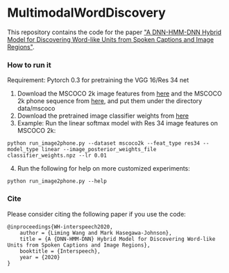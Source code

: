 # MultimodalWordDiscovery
This repository contains the code for the paper ["A DNN-HMM-DNN Hybrid Model for Discovering Word-like Units from
Spoken Captions and Image Regions"](https://www.researchgate.net/publication/343218251_A_DNN-HMM-DNN_Hybrid_Model_for_Discovering_Word-like_Units_from_Spoken_Captions_and_Image_Regions).

### How to run it
Requirement: Pytorch 0.3 for pretraining the VGG 16/Res 34 net
  
1. Download the MSCOCO 2k image features from [here](https://drive.google.com/file/d/14iShQBAc_Y1-QnPfB3Sit2YC6ZnuMJIM/view?usp=sharing) and the MSCOCO 2k phone sequence from [here](https://drive.google.com/file/d/12pqSzroLjQ9hoTEZqePOZUr0EmQCDwSa/view?usp=sharing), and put them under the directory data/mscoco
2. Download the pretrained image classifier weights from [here](https://drive.google.com/file/d/1nHXpvYrOgjpu63B4Ylckrf_iMuSTDIix/view?usp=sharing)
3. Example: Run the linear softmax model with Res 34 image features on MSCOCO 2k: 
```
python run_image2phone.py --dataset mscoco2k --feat_type res34 --model_type linear --image_posterior_weights_file classifier_weights.npz --lr 0.01
```
4. Run the following for help on more customized experiments: 
```
python run_image2phone.py --help
```

### Cite
Please consider citing the following paper if you use the code:
```
@inproceedings{WH-interspeech2020,
    author = {Liming Wang and Mark Hasegawa-Johnson},
    title = {A {DNN-HMM-DNN} Hybrid Model for Discovering Word-like Units from Spoken Captions and Image Regions},
    booktitle = {Interspeech},
    year = {2020}
}
```
